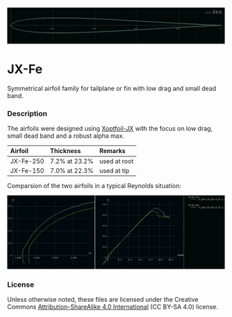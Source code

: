 
<!-- PROJECT LOGO -->
![JX-Fe family](images/JX-Fe_family.png)

# JX-Fe
Symmetrical airfoil family for tailplane or fin with low drag and small dead band.

### Description

The airfoils were designed using [Xoptfoil-JX](https://github.com/jxjo/Xoptfoil-JX/) with the focus on low drag, small dead band and a robust alpha max. 

| Airfoil      | Thickness       | Remarks        | 
| :---         |     :---        |   :---         |  
| JX-Fe-250    | 7.2% at 23.2%   | used at root   |  
| JX-Fe-150    | 7.0% at 22.3%   | used at tip    |  

Comparsion of the two airfoils in a typical Reynolds situation:

<img src="images/JX-Fe_family_polars.png" width=800>


### License
Unless otherwise noted, these files are licensed under the Creative Commons [Attribution-ShareAlike 4.0 International](https://creativecommons.org/licenses/by-sa/4.0/) (CC BY-SA 4.0) license.




